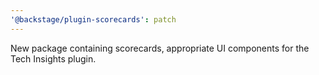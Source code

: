 ```yaml
---
'@backstage/plugin-scorecards': patch
---
```


New package containing scorecards, appropriate UI components for the Tech Insights plugin.
